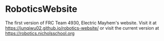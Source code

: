 # RoboticsWebsite
The first version of FRC Team 4930, Electric Mayhem's website.
Visit it at https://junqiwu02.github.io/robotics-website/ or visit the current version at https://robotics.nicholsschool.org
